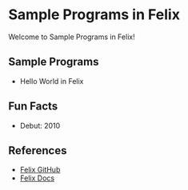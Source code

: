 # Sample Programs in Felix

Welcome to Sample Programs in Felix!

## Sample Programs

- Hello World in Felix

## Fun Facts

- Debut: 2010

## References

- [Felix GitHub](https://github.com/felix-lang/felix)
- [Felix Docs](http://felix-documentation-master.readthedocs.io/en/latest/)
